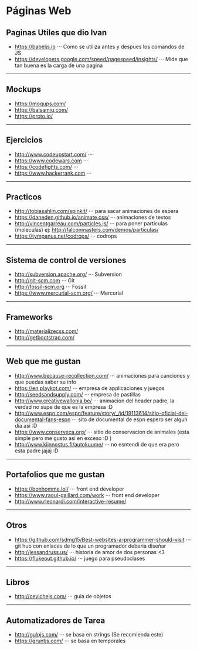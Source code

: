 # Páginas Web 

## Paginas Utiles que dio Ivan
* https://babeljs.io
⋅⋅⋅ Como se utiliza antes y despues los comandos de JS
* https://developers.google.com/speed/pagespeed/insights/
⋅⋅⋅ Mide que tan buena es la carga de una pagina
------
## Mockups
* https://moqups.com/
* https://balsamiq.com/
* https://proto.io/
-----
## Ejercicios
* http://www.codeupstart.com/
⋅⋅⋅
* https://www.codewars.com
⋅⋅⋅
* https://codefights.com/
⋅⋅⋅
* https://www.hackerrank.com
⋅⋅⋅
----
## Practicos
* http://tobiasahlin.com/spinkit/
⋅⋅⋅ para sacar animaciones de espera
* https://daneden.github.io/animate.css/
⋅⋅⋅ animaciones de textos
* http://vincentgarreau.com/particles.js/
⋅⋅⋅ para poner particulas (moleculas) ej: http://falconmasters.com/demos/particulas/
* https://tympanus.net/codrops/
⋅⋅⋅ codrops
----
## Sistema de control de versiones
* http://subversion.apache.org/
⋅⋅⋅ Subversion
* http://git-scm.com
⋅⋅⋅ Git
* http://fossil-scm.org
⋅⋅⋅ Fossil
* https://www.mercurial-scm.org/
⋅⋅⋅ Mercurial
----
## Frameworks
* http://materializecss.com/
* http://getbootstrap.com/
----
## Web que me gustan
* http://www.because-recollection.com/
    ⋅⋅⋅ animaciones para canciones y que puedas saber su info
* https://en.playkot.com/
⋅⋅⋅ empresa de applicaciones y juegos
* http://seedsandsupply.com/
⋅⋅⋅ empresa de pastillas
* http://www.creativewallonia.be/
⋅⋅⋅ animacion del header padre, la verdad no supe de que es la empresa :D 
* http://www.espn.com/espn/feature/story/_/id/19113614/sitio-oficial-del-documental-fans-espn
⋅⋅⋅ sito de documental de espn espero ser algun día asi :D 
* https://www.conserveca.org/
⋅⋅⋅ sitio de conservacion de animales (esta simple pero me gusto asi en exceso :D )
* http://www.kiinnostus.fi/autokuume/
⋅⋅⋅ no esntendi de que era pero esta padre jajaj :D 
------
## Portafolios que me gustan
* https://bonhomme.lol/
⋅⋅⋅ front end developer 
* https://www.raoul-gaillard.com/work
⋅⋅⋅ front end developer 
* http://www.rleonardi.com/interactive-resume/
------
## Otros 
* https://github.com/sdmg15/Best-websites-a-programmer-should-visit
⋅⋅⋅ git hub con enlaces de lo que un programador deberia diseñar 
* http://jessandruss.us/
⋅⋅⋅ historia de amor de dos personas <3
* https://flukeout.github.io/
⋅⋅⋅ juego para pseudoclases
----
## Libros
* http://cevichejs.com/
⋅⋅⋅ guia de objetos
----
## Automatizadores de Tarea
* http://gulpjs.com/
⋅⋅⋅ se basa en strings (Se recomienda este)
* https://gruntjs.com/
⋅⋅⋅ se basa en temporales
